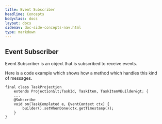 ```yaml
---
title: Event Subscriber
headline: Concepts
bodyclass: docs
layout: docs
sidenav: doc-side-concepts-nav.html
type: markdown
---
```

<h2 class="top">Event Subscriber</h2> 

Event Subscriber is an object that is subscribed to receive events.

Here is a code example which shows how a method which handles this kind of messages.

  ```
  final class TaskProjection
      extends Projection&lt;TaskId, TaskItem, TaskItemVBuilder&gt; {
      ...
      @Subscribe
      void on(TaskCompleted e, EventContext ctx) {
          builder().setWhenDone(ctx.getTimestamp());
      }
  }
  ```
